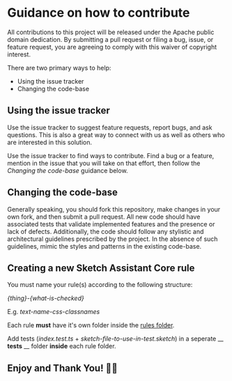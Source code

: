 # Guidance on how to contribute

All contributions to this project will be released under the Apache public domain dedication. By submitting a pull request or filing a bug, issue, or feature request, you are agreeing to comply with this waiver of copyright interest.

There are two primary ways to help:

-   Using the issue tracker
-   Changing the code-base

## Using the issue tracker

Use the issue tracker to suggest feature requests, report bugs, and ask questions. 
This is also a great way to connect with us as well as others who are interested in this solution.

Use the issue tracker to find ways to contribute. Find a bug or a feature, mention in the issue that you will take on that effort, then follow the _Changing the code-base_ guidance below.

## Changing the code-base

Generally speaking, you should fork this repository, make changes in your own fork, and then submit a pull request. All new code should have associated tests that validate implemented features and the presence or lack of defects.
Additionally, the code should follow any stylistic and architectural guidelines prescribed by the project. In the absence of such guidelines, mimic the styles and patterns in the existing code-base.

## Creating a new Sketch Assistant Core rule

You must name your rule(s) according to the following structure:

*{thing}-{what-is-checked}*

E.g. *text-name-css-classnames*

Each rule __must__ have it's own folder inside the [rules folder](https://github.com/sketch2react/sketch-assistants/tree/master/core/src/rules). 

Add tests (*index.test.ts* + *sketch-file-to-use-in-test.sketch*) in a seperate __ __tests__ __ folder __inside__ each rule folder.



## Enjoy and Thank You! 🥳🙏 
